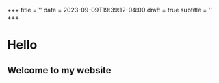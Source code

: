 +++
title = ''
date = 2023-09-09T19:39:12-04:00
draft = true
subtitle = ''
+++

# Hello

## Welcome to my website

